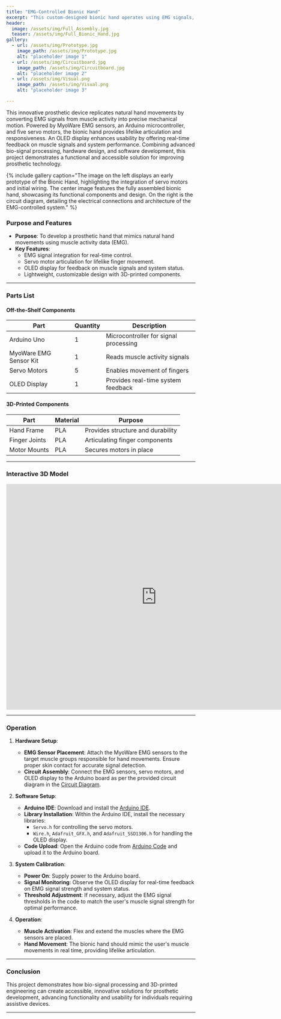 ```yaml
---
title: "EMG-Controlled Bionic Hand"
excerpt: "This custom-designed bionic hand operates using EMG signals, combining precision engineering and innovative bio-signal processing for enhanced prosthetic functionality."
header:
  image: /assets/img/Full_Assembly.jpg
  teaser: /assets/img/Full_Bionic_Hand.jpg
gallery:
  - url: /assets/img/Prototype.jpg
    image_path: /assets/img/Prototype.jpg
    alt: "placeholder image 1"
  - url: /assets/img/Circuitboard.jpg
    image_path: /assets/img/Circuitboard.jpg
    alt: "placeholder image 2"
  - url: /assets/img/Visual.png
    image_path: /assets/img/Visual.png
    alt: "placeholder image 3"

---
```


This innovative prosthetic device replicates natural hand movements by converting EMG signals from muscle activity into precise mechanical motion. Powered by MyoWare EMG sensors, an Arduino microcontroller, and five servo motors, the bionic hand provides lifelike articulation and responsiveness. An OLED display enhances usability by offering real-time feedback on muscle signals and system performance. Combining advanced bio-signal processing, hardware design, and software development, this project demonstrates a functional and accessible solution for improving prosthetic technology.

{% include gallery caption="The image on the left displays an early prototype of the Bionic Hand, highlighting the integration of servo motors and initial wiring. The center image features the fully assembled bionic hand, showcasing its functional components and design. On the right is the circuit diagram, detailing the electrical connections and architecture of the EMG-controlled system." %}

### Purpose and Features
- **Purpose**: To develop a prosthetic hand that mimics natural hand movements using muscle activity data (EMG).
- **Key Features**:
  - EMG signal integration for real-time control.
  - Servo motor articulation for lifelike finger movement.
  - OLED display for feedback on muscle signals and system status.
  - Lightweight, customizable design with 3D-printed components.

---

### Parts List
#### Off-the-Shelf Components

| **Part**               | **Quantity** | **Description**                       |
|-------------------------|--------------|---------------------------------------|
| Arduino Uno            | 1            | Microcontroller for signal processing |
| MyoWare EMG Sensor Kit | 1            | Reads muscle activity signals         |
| Servo Motors           | 5            | Enables movement of fingers           |
| OLED Display           | 1            | Provides real-time system feedback    |

#### 3D-Printed Components

| **Part**          | **Material** | **Purpose**                     |
|--------------------|--------------|---------------------------------|
| Hand Frame         | PLA          | Provides structure and durability |
| Finger Joints      | PLA          | Articulating finger components  |
| Motor Mounts       | PLA          | Secures motors in place         |

---

### Interactive 3D Model
<iframe src="https://myhub.autodesk360.com/ue2df0af5/shares/public/SH35dfcQT936092f0e437224cd558fdcdc2f?mode=embed" width="800" height="600" allowfullscreen="true" webkitallowfullscreen="true" mozallowfullscreen="true"  frameborder="0"></iframe>

---

### Operation

1. **Hardware Setup**:
   - **EMG Sensor Placement**: Attach the MyoWare EMG sensors to the target muscle groups responsible for hand movements. Ensure proper skin contact for accurate signal detection.
   - **Circuit Assembly**: Connect the EMG sensors, servo motors, and OLED display to the Arduino board as per the provided circuit diagram in the [Circuit Diagram](https://github.com/JKevin101/Bionic_Hand/blob/5ccf55b6d32624cabfeccd29a5afa77dec50e408/README.md).

2. **Software Setup**:
   - **Arduino IDE**: Download and install the [Arduino IDE](https://www.arduino.cc/en/software/).
   - **Library Installation**: Within the Arduino IDE, install the necessary libraries:
     - `Servo.h` for controlling the servo motors.
     - `Wire.h`, `Adafruit_GFX.h`, and `Adafruit_SSD1306.h` for handling the OLED display.
   - **Code Upload**: Open the Arduino code from [Arduino Code](https://github.com/JKevin101/Bionic_Hand/blob/5ccf55b6d32624cabfeccd29a5afa77dec50e408/Bionic_Hand_Code/Bionic_Hand_Code.ino) and upload it to the Arduino board.

3. **System Calibration**:
   - **Power On**: Supply power to the Arduino board.
   - **Signal Monitoring**: Observe the OLED display for real-time feedback on EMG signal strength and system status.
   - **Threshold Adjustment**: If necessary, adjust the EMG signal thresholds in the code to match the user's muscle signal strength for optimal performance.

4. **Operation**:
   - **Muscle Activation**: Flex and extend the muscles where the EMG sensors are placed.
   - **Hand Movement**: The bionic hand should mimic the user's muscle movements in real time, providing lifelike articulation.

---

### Conclusion
This project demonstrates how bio-signal processing and 3D-printed engineering can create accessible, innovative solutions for prosthetic development, advancing functionality and usability for individuals requiring assistive devices.

---
